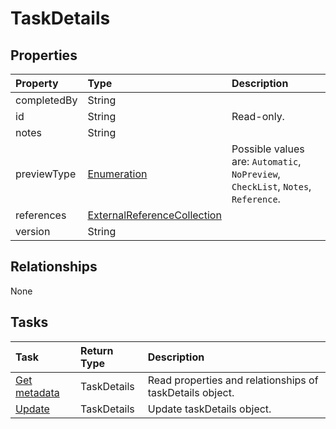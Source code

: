 # TaskDetails



## Properties
| Property	   | Type	|Description|
|:---------------|:--------|:----------|
|completedBy|String||
|id|String| Read-only.|
|notes|String||
|previewType|[Enumeration](enumeration.md)| Possible values are: `Automatic`, `NoPreview`, `CheckList`, `Notes`, `Reference`.|
|references|[ExternalReferenceCollection](externalreferencecollection.md)||
|version|String||

## Relationships
None


## Tasks

| Task		   | Return Type	|Description|
|:---------------|:--------|:----------|
|[Get metadata](../api/taskdetails_get.md) | TaskDetails |Read properties and relationships of taskDetails object.|
|[Update](../api/taskdetails_update.md) | TaskDetails	|Update taskDetails object. |
